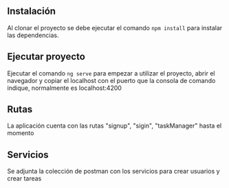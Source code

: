 
## Instalación

Al clonar el proyecto se debe ejecutar el comando `npm install` para instalar las dependencias.

## Ejecutar proyecto

Ejecutar el comando `ng serve` para empezar a utilizar el proyecto, abrir el navegador y copiar el localhost con el puerto que la consola de comando indique, normalmente es localhost:4200 

## Rutas

La aplicación cuenta con las rutas "signup", "sigin", "taskManager" hasta el momento

## Servicios

Se adjunta la colección de postman con los servicios para crear usuarios y crear tareas
